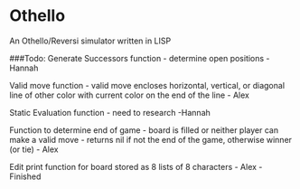 # Othello
An Othello/Reversi simulator written in LISP

###Todo:
Generate Successors function - determine open positions - Hannah

Valid move function - valid move encloses horizontal, vertical, or diagonal line of other color with current color on the end of the line - Alex

Static Evaluation function - need to research -Hannah

Function to determine end of game - board is filled or neither player can make a valid move - returns nil if not the end of the game, otherwise winner (or tie) - Alex

Edit print function for board stored as 8 lists of 8 characters - Alex - Finished



